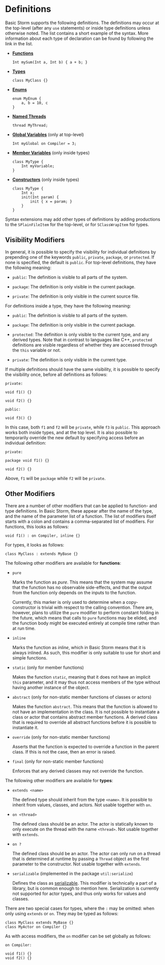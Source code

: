 Definitions
============

Basic Storm supports the following definitions. The definitions may occur at the top-level (after
any `use` statements) or inside type definitions unless otherwise noted. The list contains a short
example of the syntax. More information about each type of declaration can be found by following the
link in the list.


- **[Functions](md:Functions)**

  ```bs
  Int mySum(Int a, Int b) { a + b; }
  ```

- **[Types](md:Types)**

  ```bs
  class MyClass {}
  ```

- **[Enums](md:Enums)**

  ```bs
  enum MyEnum {
      a, b = 10, c
  }
  ```

- **[Named Threads](md:Named_Threads)**

  ```bs
  thread MyThread;
  ```

- **[Global Variables](md:Global_Variables)** (only at top-level)

  ```bs
  Int myGlobal on Compiler = 3;
  ```

- **[Member Variables](md:Types)** (only inside types)

  ```bs
  class MyType {
      Int myVariable;
  }
  ```

- **[Constructors](md:Types)** (only inside types)

  ```bs
  class MyType {
      Int x;
      init(Int param) {
          init { x = param; }
      }
  }
  ```

Syntax extensions may add other types of definitions by adding productions to the `SPlainFileItem`
for the top-level, or for `SClassWrapItem` for types.


Visibility Modifiers
----------------

In general, it is possible to specify the visibility for individual definitions by prepending one of
the keywords `public`, `private`, `package`, or `protected`. If none is specified, the default is
`public`. For top-level definitions, they have the following meaning:

- `public`: The definition is visible to all parts of the system.

- `package`: The definition is only visible in the current package.

- `private`: The definition is only visible in the current source file.

For definitions inside a type, they have the following meaning:

- `public`: The definition is visible to all parts of the system.

- `package`: The definition is only visible in the current package.

- `protected`: The definition is only visible to the current type, and any derived types. Note that
  in contrast to languages like C++, `protected` definitions are visible regardless of whether they
  are accessed through the `this` variable or not.

- `private`: The definition is only visible in the current type.

If multiple definitions should have the same visibility, it is possible to specify the visibility
once, before all definitions as follows:

```bs
private:

void f1() {}

void f2() {}

public:

void f3() {}
```

In this case, both `f1` and `f2` will be `private`, while `f3` is `public`. This approach works both
inside types, and at the top level. It is also possible to temporarily override the new default by
specifying access before an individual definition:

```bs
private:

package void f1() {}

void f2() {}
```

Above, `f1` will be `package` while `f2` will be `private`.


Other Modifiers
----------------

There are a number of other modifiers that can be applied to function- and type definitions. In
Basic Storm, these appear after the name of the type, and the name of the parameter list of a
function. The list of modifiers itself starts with a colon and contains a comma-separated list of
modifiers. For functions, this looks as follows:

```bs
void f1() : on Compiler, inline {}
```

For types, it looks as follows:

```bs
class MyClass : extends MyBase {}
```

The following other modifiers are available for **functions**:

- `pure`

  Marks the function as *pure*. This means that the system may assume that the function has no
  observable side-effects, and that the output from the function only depends on the inputs to the
  function.

  Currently, this marker is only used to determine when a copy-constructor is trivial with respect
  to the calling convention. There are, however, plans to utilize the `pure` modifier to perform
  constant folding in the future, which means that calls to `pure` functions may be elided, and the
  function body might be executed entirely at compile time rather than at run time.

- `inline`

  Marks the function as *inline*, which in Basic Storm means that it is always inlined. As such,
  this modifier is only suitable to use for short and simple functions.

- `static` (only for member functions)

  Makes the function `static`, meaning that it does not have an implicit `this` parameter, and it
  may thus not access members of the type without having another instance of the object.

- `abstract` (only for non-static member functions of classes or actors)

  Makes the function `abstract`. This means that the function is allowed to not have an
  implementation in the class. It is not possible to instantiate a class or actor that contains
  abstract member functions. A derived class that is required to override all abstract functions
  before it is possible to instantiate it.

- `override` (only for non-static member functions)

  Asserts that the function is expected to override a function in the parent class. If this is not
  the case, then an error is raised.

- `final` (only for non-static member functions)

  Enforces that any derived classes may not override the function.



The following other modifiers are available for **types**:

- `extends <name>`

  The defined type should inherit from the type `<name>`. It is possible to inherit from values,
  classes, and actors. Not usable together with `on`.

- `on <thread>`

  The defined class should be an actor. The actor is statically known to only execute on the thread
  with the name `<thread>`. Not usable together with `extends`.

- `on ?`

  The defined class should be an actor. The actor can only run on a thread that is determined at
  runtime by passing a `Thread` object as the first parameter to the constructor. Not usable
  together with `extends`.

- `serializable` (implemented in the package `util:serialize`)

  Defines the class as [serializable](md:/Library_Reference/Serialization). This modifier is
  technically a part of a library, but is common enough to mention here. Serialization is currently
  not supported for actor types, and thus only works for values and classes.


There are two special cases for types, where the `:` may be omitted: when only using `extends` or
`on`. They may be typed as follows:

```bs
class MyClass extends MyBase {}
class MyActor on Compiler {}
```

As with access modifiers, the `on` modifier can be set globally as follows:

```
on Compiler:

void f1() {}
void f2() {}
```
